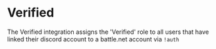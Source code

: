# Verified

The Verified integration assigns the 'Verified' role to all users that have linked their discord account to a battle.net account via `!auth`